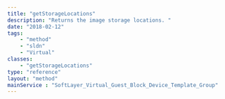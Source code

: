 ```yaml
---
title: "getStorageLocations"
description: "Returns the image storage locations. "
date: "2018-02-12"
tags:
    - "method"
    - "sldn"
    - "Virtual"
classes:
    - "getStorageLocations"
type: "reference"
layout: "method"
mainService : "SoftLayer_Virtual_Guest_Block_Device_Template_Group"
---
```


